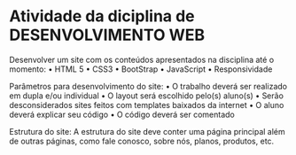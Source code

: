 # Atividade da diciplina de DESENVOLVIMENTO WEB

Desenvolver um site com os conteúdos apresentados na disciplina até o momento:
    • HTML 5
    • CSS3
    • BootStrap
    • JavaScript
    • Responsividade

Parâmetros para desenvolvimento do site:
    • O trabalho deverá ser realizado em dupla e/ou individual
    • O layout será escolhido pelo(s) aluno(s)
    • Serão desconsiderados sites feitos com templates baixados da internet
    • O aluno deverá explicar seu código
    • O código deverá ser comentado

Estrutura do site:
A estrutura do site deve conter uma página principal além de outras páginas, como fale conosco, sobre nós, planos, produtos, etc.